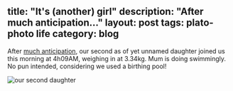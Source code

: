 title: "It's (another) girl"
description: "After much anticipation..."
layout: post
tags: plato-photo life
category: blog
---

After [much anticipation](https://www.youtube.com/watch?v=fu2oSmRZL5Y), our second as of yet unnamed daughter joined us this morning at 4h09AM, weighing in at 3.34kg. Mum is doing swimmingly. No pun intended, considering we used a birthing pool!

![our second daughter](assets/IMG_20161027_150715-3.jpg)
